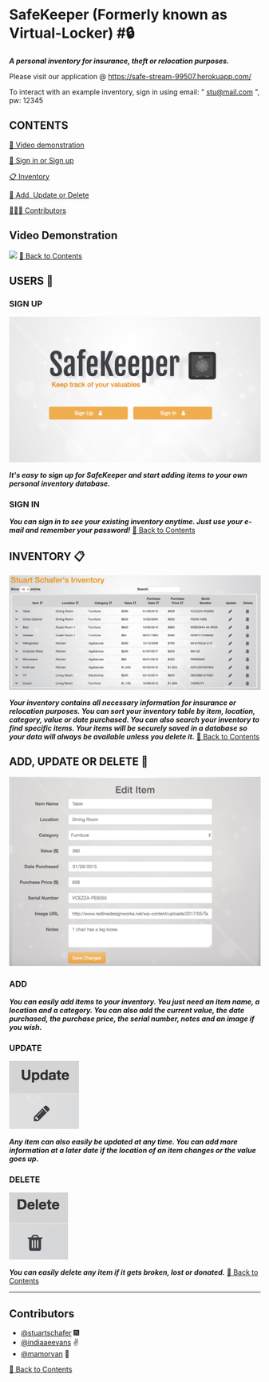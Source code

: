 # SafeKeeper (Formerly known as Virtual-Locker) #:lock:

***A personal inventory for insurance, theft or relocation purposes.***

Please visit our application @ https://safe-stream-99507.herokuapp.com/

To interact with an example inventory, sign in using email: " stu@mail.com ", pw: 12345

## CONTENTS ##
[:movie_camera: Video demonstration](#video)

[:bust_in_silhouette: Sign in or Sign up](#signup)

[:clipboard: Inventory](#inventory)

[:pencil: Add, Update or Delete](#CUD)

[:man::woman::woman: Contributors](#contributors)

<a name="video"></a>

## Video Demonstration ##
![](public/assets/images/video.gif)
<a name="contents"></a>
[:file_folder: Back to Contents](#contents)

<a name="signup"></a>

## USERS :bust_in_silhouette:
### SIGN UP ###
![](public/assets/images/sign.png)

***It's easy to sign up for SafeKeeper and start adding items to your own personal inventory database.***

### SIGN IN ###

***You can sign in to see your existing inventory anytime.  Just use your e-mail and remember your password!***
<a name="contents"></a>
[:file_folder: Back to Contents](#contents)

<a name="inventory"></a>

## INVENTORY :clipboard:
![](public/assets/images/inventory.png)

***Your inventory contains all necessary information for insurance or relocation purposes.  You can sort your inventory table by item, location, category, value or date purchased.  You can also search your inventory to find specific items.  Your items will be securely saved in a database so your data will always be available unless you delete it.***
<a name="contents"></a>
[:file_folder: Back to Contents](#contents)

<a name="CUD"></a>

## ADD, UPDATE OR DELETE :pencil:
![](public/assets/images/edit.png)

### ADD ###

***You can easily add items to your inventory.  You just need an item name, a location and a category.  You can also add the current value, the date purchased, the purchase price, the serial number, notes and an image if you wish.***

### UPDATE ###
![](public/assets/images/update.png)

***Any item can also easily be updated at any time.  You can add more information at a later date if the location of an item changes or the value goes up.***

### DELETE ###
![](public/assets/images/delete.png)

***You can easily delete any item if it gets broken, lost or donated.***
<a name="contents"></a>
[:file_folder: Back to Contents](#contents)

---
<a name="contributors"></a>
## Contributors

- [@stuartschafer](https://github.com/stuartschafer) :fireworks:
- [@indiaaeevans](https://github.com/indiaaeevans) :v:
- [@mamorvan](https://www.github.com/mamorvan) :koala:

<a name="contents"></a>
[:file_folder: Back to Contents](#contents)